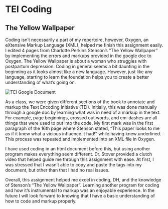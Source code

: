 # TEI Coding 
## The Yellow Wallpaper
Coding isn’t necessarily a part of my repertoire, however, Oxygen, an eXtensive Markup Language (XML), helped me finish this assignment easily. I edited 4 pages from Charlotte Perkins Stenson’s “The Yellow Wallpaper” by implementing the errors and markups provided in the google doc to Oxygen. The Yellow Wallpaper is about a woman who struggles with postpartum depression. Coding in general seems a bit daunting in the beginning as it looks almost like a new language. However, just like any language, starting to learn the foundation helps you to create a better understanding of what’s going on.

![TEI Google Document](https://bkilfeather.github.io/Brian-KilfeatherCNU/images/TEIGoogleDoc.png)

As a class, we were given different sections of the book to annotate and markup the Text Encoding Initiative (TEI). Initially, this was done manually through a google doc by learning what was in need of a markup in the text. For example, page beginnings, crossed out words, and em-dashes are all things that were used to put into the code. My first mark was in the first paragraph of the 16th page where Stenson stated, “This paper looks to me as if it knew what a vicious influence it had!” while having knew underlined. This process was repeated and implemented into an XML file in Oxygen.

I have used coding in an html document before this, but using another program makes everything seem different. Dr. Stover provided a clutch video that helped guide me through this assignment with ease. At first, I was stressed that I wasn’t able to copy and paste the tags into my document, but other than that I had no real issues. 

Overall, this assignment helped me excel in coding, DH, and the knowledge of Stenson’s “The Yellow Wallpaper”. Learning another program for coding and how it’s instrumental to markup was an enjoyable experience. In the future I will look forward to knowing that I have a basic understanding of how to code and markup properly. 
